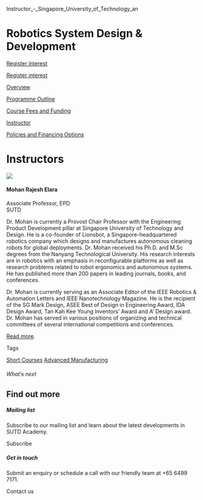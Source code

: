 Instructor_-_Singapore_University_of_Technology_an



Robotics System Design & Development
====================================

[Register interest](/admissions/academy/short-courses/short-courses-register-your-interest/?coursename=robotics-system-design-and-development)

[Register interest](/admissions/academy/short-courses/short-courses-register-your-interest/?coursename=robotics-system-design-and-development)

[Overview](/course/robotics-system-design-development/#tabs)

[Programme Outline](/course/robotics-system-design-development/programme-outline/#tabs)

[Course Fees and Funding](/course/robotics-system-design-development/course-fees-and-funding/#tabs)

[Instructor](/course/robotics-system-design-development/instructor/#tabs)

[Policies and Financing Options](/course/robotics-system-design-development/policies-and-financing-options/#tabs)

Instructors
===========



![](https://www.sutd.edu.sg/wp-content/uploads/2024/12/xepd-faculty-mohan-rajesh-elara-2021-1-1_9474981.webp?w=220)

#### **Mohan Rajesh Elara​**

Associate Professor, EPD  
SUTD

Dr. Mohan is currently a Provost Chair Professor with the Engineering Product Development pillar at Singapore University of Technology and Design. He is a co-founder of Lionsbot, a Singapore-headquartered robotics company which designs and manufactures autonomous cleaning robots for global deployments. Dr. Mohan received his Ph.D. and M.Sc degrees from the Nanyang Technological University. His research interests are in robotics with an emphasis in reconfigurable platforms as well as research problems related to robot ergonomics and autonomous systems. He has published more than 200 papers in leading journals, books, and conferences.

Dr. Mohan is currently serving as an Associate Editor of the IEEE Robotics & Automation Letters and IEEE Nanotechnology Magazine. He is the recipient of the SG Mark Design, ASEE Best of Design in Engineering Award, IDA Design Award, Tan Kah Kee Young Inventors’ Award and A’ Design award. Dr. Mohan has served in various positions of organizing and technical committees of several international competitions and conferences.

[Read more](/profile/mohan-rajesh-elara).

Tags

[Short Courses](/admissions/academy/courses-and-modules/?academy-type-course=780)
[Advanced Manufacturing](/admissions/academy/courses-and-modules/?discipline=841)

###### What’s next

Find out more
-------------

##### Mailing list

Subscribe to our mailing list and learn about the latest developments in SUTD Academy.

Subscribe

##### Get in touch

Submit an enquiry or schedule a call with our friendly team at +65 6499 7171.

Contact us

